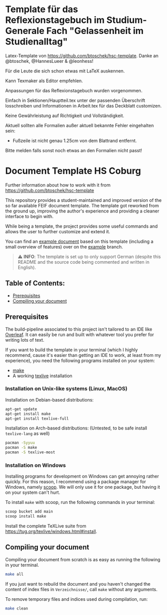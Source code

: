# Template für das Reflexionstagebuch im Studium-Generale Fach "Gelassenheit im Studienalltag"

Latex-Template von https://github.com/btoschek/hsc-template. Danke an @btoschek, @HannesLueer & @leonhess!

Für die Leute die sich schon etwas mit LaTeX auskennen. 

Kann Texmaker als Editor empfehlen.

Anpassungen für das Reflexionstagebuch wurden vorgenommen.

Einfach in Sektionen/Hauptteil.tex unter der passenden Überschrift losschreiben und Informationen in Arbeit.tex für das Deckblatt customizen.

Keine Gewährleistung auf Richtigkeit und Vollständigkeit.

Aktuell sollten alle Formalien außer aktuell bekannte Fehler eingehalten sein:
- Fußzeile ist nicht genau 1.25cm von dem Blattrand entfernt.

Bitte melden falls sonst noch etwas an den Formalien nicht passt!

# Document Template HS Coburg
Further information about how to work with it from https://github.com/btoschek/hsc-template

This repository provides a student-maintained and improved version of the
so far available FEIF document template. The template got reworked from
the ground up, improving the author's experience and providing a cleaner
interface to begin with.

While being a template, the project provides some useful commands and
allows the user to further customize and extend it.

You can find an [example document](https://github.com/btoschek/hsc-template/blob/example/Arbeit.pdf)
based on this template (including a small overview of features) over on the
[example](https://github.com/btoschek/hsc-template/tree/example) branch.

> ⚠️ **INFO**: The template is set up to only support German (despite this README
> and the source code being commented and written in English).

## Table of Contents:

- [Prerequisites](#prerequisites)
- [Compiling your document](#compiling-your-document)

## Prerequisites

The build-pipeline associated to this project isn't tailored to an IDE like
[Overleaf](https://www.overleaf.com/). It can easily be run and built with whatever
tool you prefer for writing lots of text.

If you want to build the template in your terminal (which I highly recommend,
cause it's easier than getting an IDE to work, at least from my experience),
you need the following programs installed on your system:

- [make](https://www.gnu.org/software/make/)
- A working [texlive](https://www.tug.org/texlive/) installation

### Installation on Unix-like systems (Linux, MacOS)

Installation on Debian-based distributions:

```sh
apt-get update
apt-get install make
apt-get install texlive-full
```

Installation on Arch-based distributions: (Untested, to be safe install
`texlive-lang` as well)

```sh
pacman -Syyuu
pacman -S make
pacman -S texlive-most
```

### Installation on Windows

Installing programs for development on Windows can get annoying rather quickly.
For this reason, I recommend using a package manager for Windows, namely
[scoop](https://scoop.sh/). We will only use it for one package, but having it on
your system can't hurt.

To install `make` with scoop, run the following commands in your
terminal:

```sh
scoop bucket add main
scoop install make
```

Install the complete TeXLive suite from https://tug.org/texlive/windows.html#install.

## Compiling your document

Compiling your document from scratch is as easy as running the following in your terminal.

```sh
make all
```

If you just want to rebuild the document and you haven't changed the content of index files
in `Verzeichnisse/`, call `make` without any arguments.

To remove temporary files and indices used during compilation, run:

```sh
make clean
```
